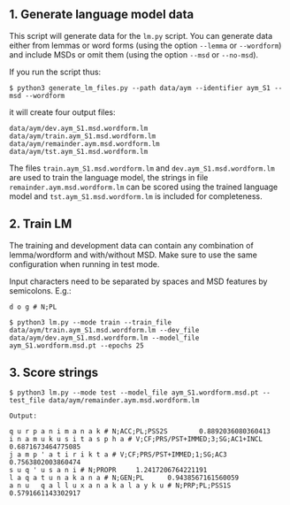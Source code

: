 ## 1. Generate language model data

This script will generate data for the `lm.py` script. You can generate data either from lemmas or word forms (using the option `--lemma` or `--wordform`) and include MSDs or omit them (using the option `--msd` or `--no-msd`). 

If you run the script thus:

```
$ python3 generate_lm_files.py --path data/aym --identifier aym_S1 --msd --wordform
```

it will create four output files:
```
data/aym/dev.aym_S1.msd.wordform.lm
data/aym/train.aym_S1.msd.wordform.lm
data/aym/remainder.aym.msd.wordform.lm
data/aym/tst.aym_S1.msd.wordform.lm
```

The files `train.aym_S1.msd.wordform.lm` and `dev.aym_S1.msd.wordform.lm` are used to train the language model, the strings in file `remainder.aym.msd.wordform.lm` can be scored using the trained language model and `tst.aym_S1.msd.wordform.lm` is included for completeness.

## 2. Train LM

The training and development data can contain any combination of lemma/wordform and with/without MSD. Make sure to use the same configuration when running in test mode.

Input characters need to be separated by spaces and MSD features by semicolons. E.g.:

```
d o g # N;PL
```

```
$ python3 lm.py --mode train --train_file data/aym/train.aym_S1.msd.wordform.lm --dev_file data/aym/dev.aym_S1.msd.wordform.lm --model_file aym_S1.wordform.msd.pt --epochs 25
```

## 3. Score strings 

```
$ python3 lm.py --mode test --model_file aym_S1.wordform.msd.pt --test_file data/aym/remainder.aym.msd.wordform.lm
```

```
Output:

q u r p a n i m a n a k # N;ACC;PL;PSS2S        0.8892036080360413
i n a m u k u s i t a s p h a # V;CF;PRS/PST+IMMED;3;SG;AC1+INCL        0.6871673464775085
j a m p ' a t i r i k t a # V;CF;PRS/PST+IMMED;1;SG;AC3 0.7563802003860474
s u q ' u s a n i # N;PROPR     1.2417206764221191
l a q a t u n a k a n a # N;GEN;PL      0.9438567161560059
a n u   q a l l u x a n a k a l a y k u # N;PRP;PL;PSS1S        0.5791661143302917
```

